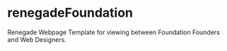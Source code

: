 # renegadeFoundation
Renegade Webpage Template for viewing between Foundation Founders and Web Designers.
